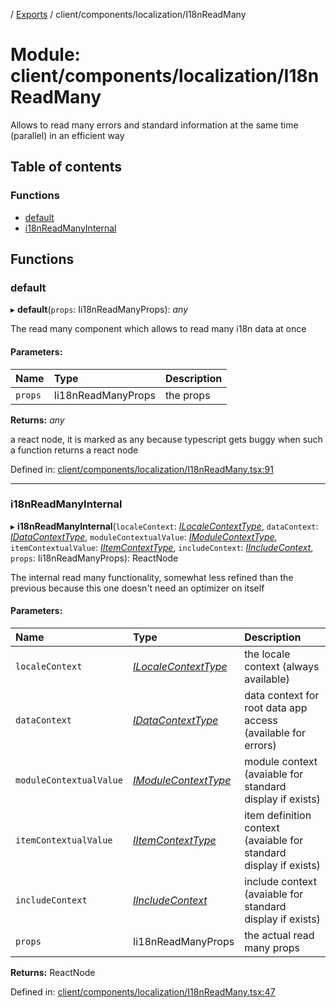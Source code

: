[](../README.md) / [Exports](../modules.md) / client/components/localization/I18nReadMany

# Module: client/components/localization/I18nReadMany

Allows to read many errors and standard information at the same time (parallel)
in an efficient way

## Table of contents

### Functions

- [default](client_components_localization_i18nreadmany.md#default)
- [i18nReadManyInternal](client_components_localization_i18nreadmany.md#i18nreadmanyinternal)

## Functions

### default

▸ **default**(`props`: Ii18nReadManyProps): *any*

The read many component which allows to read many i18n data at once

#### Parameters:

Name | Type | Description |
:------ | :------ | :------ |
`props` | Ii18nReadManyProps | the props   |

**Returns:** *any*

a react node, it is marked as any because typescript gets buggy
when such a function returns a react node

Defined in: [client/components/localization/I18nReadMany.tsx:91](https://github.com/onzag/itemize/blob/0569bdf2/client/components/localization/I18nReadMany.tsx#L91)

___

### i18nReadManyInternal

▸ **i18nReadManyInternal**(`localeContext`: [*ILocaleContextType*](../interfaces/client_internal_providers_locale_provider.ilocalecontexttype.md), `dataContext`: [*IDataContextType*](../interfaces/client_internal_providers_appdata_provider.idatacontexttype.md), `moduleContextualValue`: [*IModuleContextType*](../interfaces/client_providers_module.imodulecontexttype.md), `itemContextualValue`: [*IItemContextType*](../interfaces/client_providers_item.iitemcontexttype.md), `includeContext`: [*IIncludeContext*](../interfaces/client_providers_include.iincludecontext.md), `props`: Ii18nReadManyProps): ReactNode

The internal read many functionality, somewhat less refined
than the previous because this one doesn't need an optimizer
on itself

#### Parameters:

Name | Type | Description |
:------ | :------ | :------ |
`localeContext` | [*ILocaleContextType*](../interfaces/client_internal_providers_locale_provider.ilocalecontexttype.md) | the locale context (always available)   |
`dataContext` | [*IDataContextType*](../interfaces/client_internal_providers_appdata_provider.idatacontexttype.md) | data context for root data app access (available for errors)   |
`moduleContextualValue` | [*IModuleContextType*](../interfaces/client_providers_module.imodulecontexttype.md) | module context (avaiable for standard display if exists)   |
`itemContextualValue` | [*IItemContextType*](../interfaces/client_providers_item.iitemcontexttype.md) | item definition context (avaiable for standard display if exists)   |
`includeContext` | [*IIncludeContext*](../interfaces/client_providers_include.iincludecontext.md) | include context (avaiable for standard display if exists)   |
`props` | Ii18nReadManyProps | the actual read many props    |

**Returns:** ReactNode

Defined in: [client/components/localization/I18nReadMany.tsx:47](https://github.com/onzag/itemize/blob/0569bdf2/client/components/localization/I18nReadMany.tsx#L47)
